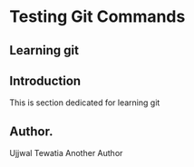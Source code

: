 # Testing Git Commands
## Learning git
## Introduction
This is section dedicated for learning git
## Author.
Ujjwal Tewatia
Another Author
